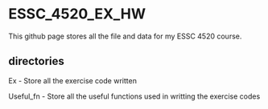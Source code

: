 # ESSC_4520_EX_HW
This github page stores all the file and data for my ESSC 4520 course.

## directories
Ex - Store all the exercise code written

Useful_fn - Store all the useful functions used in writting the exercise codes
